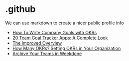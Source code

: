# .github
We can use markdown to create a nicer public profile info
 <!-- BLOG-POST-LIST:START -->
- [How To Write Company Goals with OKRs](https://blog.weekdone.com/reflex-media-okr-writing-process/)
- [20 Team Goal Tracker Apps: A Complete Look](https://blog.weekdone.com/team-goal-tracker-apps/)
- [The Improved Overview](https://blog.weekdone.com/improved-overview/)
- [How Many OKRs? Setting OKRs in Your Organization](https://blog.weekdone.com/how-many-okrs/)
- [Archive Your Teams in Weekdone](https://blog.weekdone.com/archive-teams/)
<!-- BLOG-POST-LIST:END -->
